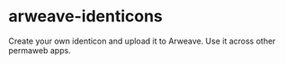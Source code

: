 # arweave-identicons
Create your own identicon and upload it to Arweave. Use it across other permaweb apps.
